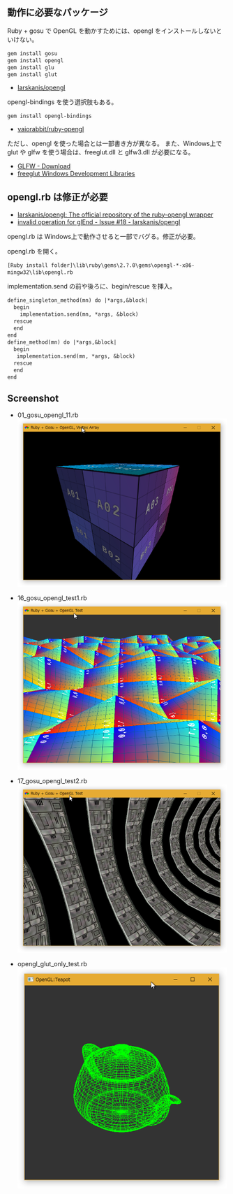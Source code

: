 <!-- -*- encoding: utf-8 -*- -->

動作に必要なパッケージ
----------------------

Ruby + gosu で OpenGL を動かすためには、opengl をインストールしないといけない。

    gem install gosu
    gem install opengl
    gem install glu
    gem install glut

- [larskanis/opengl](https://github.com/larskanis/opengl)

opengl-bindings を使う選択肢もある。

    gem install opengl-bindings

- [vaiorabbit/ruby-opengl](https://github.com/vaiorabbit/ruby-opengl)

ただし、opengl を使った場合とは一部書き方が異なる。
また、Windows上で glut や glfw を使う場合は、freeglut.dll と glfw3.dll が必要になる。

- [GLFW - Download](https://www.glfw.org/download.html)
- [freeglut Windows Development Libraries](https://www.transmissionzero.co.uk/software/freeglut-devel/)


opengl.rb は修正が必要
----------------------

- [larskanis/opengl: The official repository of the ruby-opengl wrapper](https://github.com/larskanis/opengl)
- [invalid operation for glEnd - Issue #18 - larskanis/opengl](https://github.com/larskanis/opengl/issues/18)


 opengl.rb は Windows上で動作させると一部でバグる。修正が必要。

opengl.rb を開く。

    [Ruby install folder]\lib\ruby\gems\2.?.0\gems\opengl-*-x86-mingw32\lib\opengl.rb


implementation.send の前や後ろに、begin/rescue を挿入。

    define_singleton_method(mn) do |*args,&block|
      begin
        implementation.send(mn, *args, &block)
      rescue
      end
    end
    define_method(mn) do |*args,&block|
      begin
       implementation.send(mn, *args, &block)
      rescue
      end
    end

Screenshot
----------

- 01_gosu_opengl_11.rb
![01_gosu_opengl_11.rb](./screenshot\01_gosu_opengl_11.png)

- 16_gosu_opengl_test1.rb
![16_gosu_opengl_test1.rb](./screenshot/16_gosu_opengl_test1_ss.png)

- 17_gosu_opengl_test2.rb
![17_gosu_opengl_test2.rb](./screenshot/17_gosu_opengl_test2_ss.png)

- opengl_glut_only_test.rb
![opengl_glut_only_test.rb](./screenshot/opengl_glut_only_test_ss.png)

